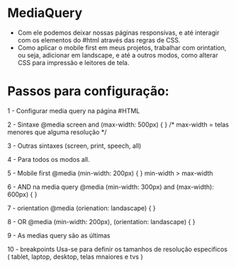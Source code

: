 # MediaQuery
- Com ele podemos deixar nossas páginas responsivas, e até interagir com os elementos do #html
através das regras de CSS.
- Como aplicar o mobile first em meus projetos, trabalhar com orintation, ou seja, adicionar 
em landscape, e até a outros modos, como alterar CSS para impressão e leitores de tela.

# Passos para configuração:
1 - Configurar media query na página #HTML

2 - Sintaxe 
 @media screen and (max-width: 500px) { }
  /* max-width = telas menores que alguma resolução */
  
3 - Outras sintaxes
  (screen, print, speech, all) 
  
4 - Para todos os modos all.

5 - Mobile first
  @media (min-width: 200px) { }
  min-width > max-width
  
6 - AND na media query
  @media (min-width: 300px) and (max-width): 600px) { }
  
7 - orientation
  @media (orienation: landascape) { }
  
8 - OR
  @media (min-width: 200px), (orientation: landascape) { }
  
9 - As medias query são as últimas

10 - breakpoints
  Usa-se para definir os tamanhos de resolução especificos ( tablet, laptop, desktop, telas mnaiores e tvs ) 
   
            

